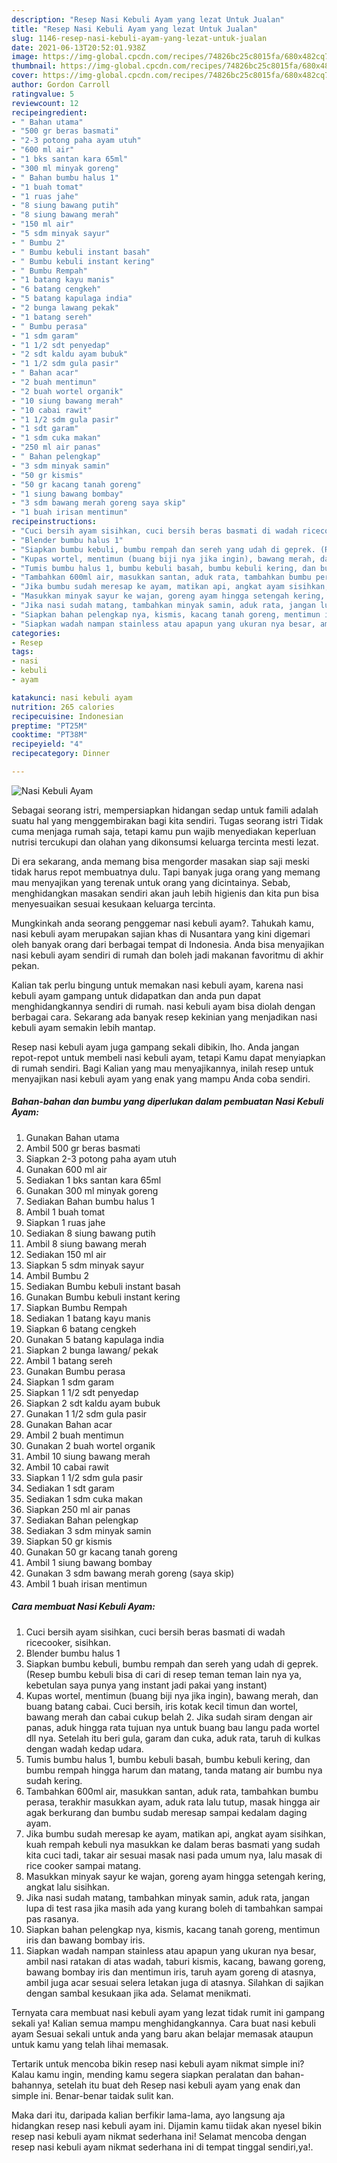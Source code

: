 ```yaml
---
description: "Resep Nasi Kebuli Ayam yang lezat Untuk Jualan"
title: "Resep Nasi Kebuli Ayam yang lezat Untuk Jualan"
slug: 1146-resep-nasi-kebuli-ayam-yang-lezat-untuk-jualan
date: 2021-06-13T20:52:01.938Z
image: https://img-global.cpcdn.com/recipes/74826bc25c8015fa/680x482cq70/nasi-kebuli-ayam-foto-resep-utama.jpg
thumbnail: https://img-global.cpcdn.com/recipes/74826bc25c8015fa/680x482cq70/nasi-kebuli-ayam-foto-resep-utama.jpg
cover: https://img-global.cpcdn.com/recipes/74826bc25c8015fa/680x482cq70/nasi-kebuli-ayam-foto-resep-utama.jpg
author: Gordon Carroll
ratingvalue: 5
reviewcount: 12
recipeingredient:
- " Bahan utama"
- "500 gr beras basmati"
- "2-3 potong paha ayam utuh"
- "600 ml air"
- "1 bks santan kara 65ml"
- "300 ml minyak goreng"
- " Bahan bumbu halus 1"
- "1 buah tomat"
- "1 ruas jahe"
- "8 siung bawang putih"
- "8 siung bawang merah"
- "150 ml air"
- "5 sdm minyak sayur"
- " Bumbu 2"
- " Bumbu kebuli instant basah"
- " Bumbu kebuli instant kering"
- " Bumbu Rempah"
- "1 batang kayu manis"
- "6 batang cengkeh"
- "5 batang kapulaga india"
- "2 bunga lawang pekak"
- "1 batang sereh"
- " Bumbu perasa"
- "1 sdm garam"
- "1 1/2 sdt penyedap"
- "2 sdt kaldu ayam bubuk"
- "1 1/2 sdm gula pasir"
- " Bahan acar"
- "2 buah mentimun"
- "2 buah wortel organik"
- "10 siung bawang merah"
- "10 cabai rawit"
- "1 1/2 sdm gula pasir"
- "1 sdt garam"
- "1 sdm cuka makan"
- "250 ml air panas"
- " Bahan pelengkap"
- "3 sdm minyak samin"
- "50 gr kismis"
- "50 gr kacang tanah goreng"
- "1 siung bawang bombay"
- "3 sdm bawang merah goreng saya skip"
- "1 buah irisan mentimun"
recipeinstructions:
- "Cuci bersih ayam sisihkan, cuci bersih beras basmati di wadah ricecooker, sisihkan."
- "Blender bumbu halus 1"
- "Siapkan bumbu kebuli, bumbu rempah dan sereh yang udah di geprek. (Resep bumbu kebuli bisa di cari di resep teman teman lain nya ya, kebetulan saya punya yang instant jadi pakai yang instant)"
- "Kupas wortel, mentimun (buang biji nya jika ingin), bawang merah, dan buang batang cabai. Cuci bersih, iris kotak kecil timun dan wortel, bawang merah dan cabai cukup belah 2. Jika sudah siram dengan air panas, aduk hingga rata tujuan nya untuk buang bau langu pada wortel dll nya. Setelah itu beri gula, garam dan cuka, aduk rata, taruh di kulkas dengan wadah kedap udara."
- "Tumis bumbu halus 1, bumbu kebuli basah, bumbu kebuli kering, dan bumbu rempah hingga harum dan matang, tanda matang air bumbu nya sudah kering."
- "Tambahkan 600ml air, masukkan santan, aduk rata, tambahkan bumbu perasa, terakhir masukkan ayam, aduk rata lalu tutup, masak hingga air agak berkurang dan bumbu sudab meresap sampai kedalam daging ayam."
- "Jika bumbu sudah meresap ke ayam, matikan api, angkat ayam sisihkan, kuah rempah kebuli nya masukkan ke dalam beras basmati yang sudah kita cuci tadi, takar air sesuai masak nasi pada umum nya, lalu masak di rice cooker sampai matang."
- "Masukkan minyak sayur ke wajan, goreng ayam hingga setengah kering, angkat lalu sisihkan."
- "Jika nasi sudah matang, tambahkan minyak samin, aduk rata, jangan lupa di test rasa jika masih ada yang kurang boleh di tambahkan sampai pas rasanya."
- "Siapkan bahan pelengkap nya, kismis, kacang tanah goreng, mentimun iris dan bawang bombay iris."
- "Siapkan wadah nampan stainless atau apapun yang ukuran nya besar, ambil nasi ratakan di atas wadah, taburi kismis, kacang, bawang goreng, bawang bombay iris dan mentimun iris, taruh ayam goreng di atasnya, ambil juga acar sesuai selera letakan juga di atasnya. Silahkan di sajikan dengan sambal kesukaan jika ada. Selamat menikmati."
categories:
- Resep
tags:
- nasi
- kebuli
- ayam

katakunci: nasi kebuli ayam 
nutrition: 265 calories
recipecuisine: Indonesian
preptime: "PT25M"
cooktime: "PT38M"
recipeyield: "4"
recipecategory: Dinner

---
```



![Nasi Kebuli Ayam](https://img-global.cpcdn.com/recipes/74826bc25c8015fa/680x482cq70/nasi-kebuli-ayam-foto-resep-utama.jpg)

Sebagai seorang istri, mempersiapkan hidangan sedap untuk famili adalah suatu hal yang menggembirakan bagi kita sendiri. Tugas seorang istri Tidak cuma menjaga rumah saja, tetapi kamu pun wajib menyediakan keperluan nutrisi tercukupi dan olahan yang dikonsumsi keluarga tercinta mesti lezat.

Di era  sekarang, anda memang bisa mengorder masakan siap saji meski tidak harus repot membuatnya dulu. Tapi banyak juga orang yang memang mau menyajikan yang terenak untuk orang yang dicintainya. Sebab, menghidangkan masakan sendiri akan jauh lebih higienis dan kita pun bisa menyesuaikan sesuai kesukaan keluarga tercinta. 



Mungkinkah anda seorang penggemar nasi kebuli ayam?. Tahukah kamu, nasi kebuli ayam merupakan sajian khas di Nusantara yang kini digemari oleh banyak orang dari berbagai tempat di Indonesia. Anda bisa menyajikan nasi kebuli ayam sendiri di rumah dan boleh jadi makanan favoritmu di akhir pekan.

Kalian tak perlu bingung untuk memakan nasi kebuli ayam, karena nasi kebuli ayam gampang untuk didapatkan dan anda pun dapat menghidangkannya sendiri di rumah. nasi kebuli ayam bisa diolah dengan berbagai cara. Sekarang ada banyak resep kekinian yang menjadikan nasi kebuli ayam semakin lebih mantap.

Resep nasi kebuli ayam juga gampang sekali dibikin, lho. Anda jangan repot-repot untuk membeli nasi kebuli ayam, tetapi Kamu dapat menyiapkan di rumah sendiri. Bagi Kalian yang mau menyajikannya, inilah resep untuk menyajikan nasi kebuli ayam yang enak yang mampu Anda coba sendiri.

<!--inarticleads1-->

##### Bahan-bahan dan bumbu yang diperlukan dalam pembuatan Nasi Kebuli Ayam:

1. Gunakan  Bahan utama
1. Ambil 500 gr beras basmati
1. Siapkan 2-3 potong paha ayam utuh
1. Gunakan 600 ml air
1. Sediakan 1 bks santan kara 65ml
1. Gunakan 300 ml minyak goreng
1. Sediakan  Bahan bumbu halus 1
1. Ambil 1 buah tomat
1. Siapkan 1 ruas jahe
1. Sediakan 8 siung bawang putih
1. Ambil 8 siung bawang merah
1. Sediakan 150 ml air
1. Siapkan 5 sdm minyak sayur
1. Ambil  Bumbu 2
1. Sediakan  Bumbu kebuli instant basah
1. Gunakan  Bumbu kebuli instant kering
1. Siapkan  Bumbu Rempah
1. Sediakan 1 batang kayu manis
1. Siapkan 6 batang cengkeh
1. Gunakan 5 batang kapulaga india
1. Siapkan 2 bunga lawang/ pekak
1. Ambil 1 batang sereh
1. Gunakan  Bumbu perasa
1. Siapkan 1 sdm garam
1. Siapkan 1 1/2 sdt penyedap
1. Siapkan 2 sdt kaldu ayam bubuk
1. Gunakan 1 1/2 sdm gula pasir
1. Gunakan  Bahan acar
1. Ambil 2 buah mentimun
1. Gunakan 2 buah wortel organik
1. Ambil 10 siung bawang merah
1. Ambil 10 cabai rawit
1. Siapkan 1 1/2 sdm gula pasir
1. Sediakan 1 sdt garam
1. Sediakan 1 sdm cuka makan
1. Siapkan 250 ml air panas
1. Sediakan  Bahan pelengkap
1. Sediakan 3 sdm minyak samin
1. Siapkan 50 gr kismis
1. Gunakan 50 gr kacang tanah goreng
1. Ambil 1 siung bawang bombay
1. Gunakan 3 sdm bawang merah goreng (saya skip)
1. Ambil 1 buah irisan mentimun




<!--inarticleads2-->

##### Cara membuat Nasi Kebuli Ayam:

1. Cuci bersih ayam sisihkan, cuci bersih beras basmati di wadah ricecooker, sisihkan.
1. Blender bumbu halus 1
1. Siapkan bumbu kebuli, bumbu rempah dan sereh yang udah di geprek. (Resep bumbu kebuli bisa di cari di resep teman teman lain nya ya, kebetulan saya punya yang instant jadi pakai yang instant)
1. Kupas wortel, mentimun (buang biji nya jika ingin), bawang merah, dan buang batang cabai. Cuci bersih, iris kotak kecil timun dan wortel, bawang merah dan cabai cukup belah 2. Jika sudah siram dengan air panas, aduk hingga rata tujuan nya untuk buang bau langu pada wortel dll nya. Setelah itu beri gula, garam dan cuka, aduk rata, taruh di kulkas dengan wadah kedap udara.
1. Tumis bumbu halus 1, bumbu kebuli basah, bumbu kebuli kering, dan bumbu rempah hingga harum dan matang, tanda matang air bumbu nya sudah kering.
1. Tambahkan 600ml air, masukkan santan, aduk rata, tambahkan bumbu perasa, terakhir masukkan ayam, aduk rata lalu tutup, masak hingga air agak berkurang dan bumbu sudab meresap sampai kedalam daging ayam.
1. Jika bumbu sudah meresap ke ayam, matikan api, angkat ayam sisihkan, kuah rempah kebuli nya masukkan ke dalam beras basmati yang sudah kita cuci tadi, takar air sesuai masak nasi pada umum nya, lalu masak di rice cooker sampai matang.
1. Masukkan minyak sayur ke wajan, goreng ayam hingga setengah kering, angkat lalu sisihkan.
1. Jika nasi sudah matang, tambahkan minyak samin, aduk rata, jangan lupa di test rasa jika masih ada yang kurang boleh di tambahkan sampai pas rasanya.
1. Siapkan bahan pelengkap nya, kismis, kacang tanah goreng, mentimun iris dan bawang bombay iris.
1. Siapkan wadah nampan stainless atau apapun yang ukuran nya besar, ambil nasi ratakan di atas wadah, taburi kismis, kacang, bawang goreng, bawang bombay iris dan mentimun iris, taruh ayam goreng di atasnya, ambil juga acar sesuai selera letakan juga di atasnya. Silahkan di sajikan dengan sambal kesukaan jika ada. Selamat menikmati.




Ternyata cara membuat nasi kebuli ayam yang lezat tidak rumit ini gampang sekali ya! Kalian semua mampu menghidangkannya. Cara buat nasi kebuli ayam Sesuai sekali untuk anda yang baru akan belajar memasak ataupun untuk kamu yang telah lihai memasak.

Tertarik untuk mencoba bikin resep nasi kebuli ayam nikmat simple ini? Kalau kamu ingin, mending kamu segera siapkan peralatan dan bahan-bahannya, setelah itu buat deh Resep nasi kebuli ayam yang enak dan simple ini. Benar-benar taidak sulit kan. 

Maka dari itu, daripada kalian berfikir lama-lama, ayo langsung aja hidangkan resep nasi kebuli ayam ini. Dijamin kamu tiidak akan nyesel bikin resep nasi kebuli ayam nikmat sederhana ini! Selamat mencoba dengan resep nasi kebuli ayam nikmat sederhana ini di tempat tinggal sendiri,ya!.

